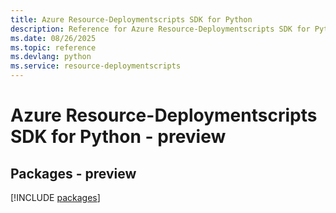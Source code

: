 ```yaml
---
title: Azure Resource-Deploymentscripts SDK for Python
description: Reference for Azure Resource-Deploymentscripts SDK for Python
ms.date: 08/26/2025
ms.topic: reference
ms.devlang: python
ms.service: resource-deploymentscripts
---
```

# Azure Resource-Deploymentscripts SDK for Python - preview
## Packages - preview
[!INCLUDE [packages](resource-deploymentscripts-index.md)]